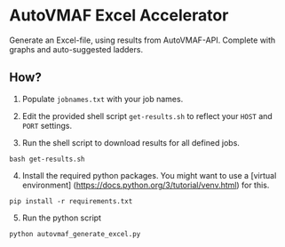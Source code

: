 # AutoVMAF Excel Accelerator

Generate an Excel-file, using results from AutoVMAF-API. Complete with graphs and auto-suggested ladders.

## How?

1. Populate `jobnames.txt` with your job names.

2. Edit the provided shell script `get-results.sh` to reflect your `HOST` and `PORT` settings.

3. Run the shell script to download results for all defined jobs.

```
bash get-results.sh
```

4. Install the required python packages. You might want to use a [virtual environment] (https://docs.python.org/3/tutorial/venv.html) for this.

```
pip install -r requirements.txt
```

5. Run the python script

```
python autovmaf_generate_excel.py
```
